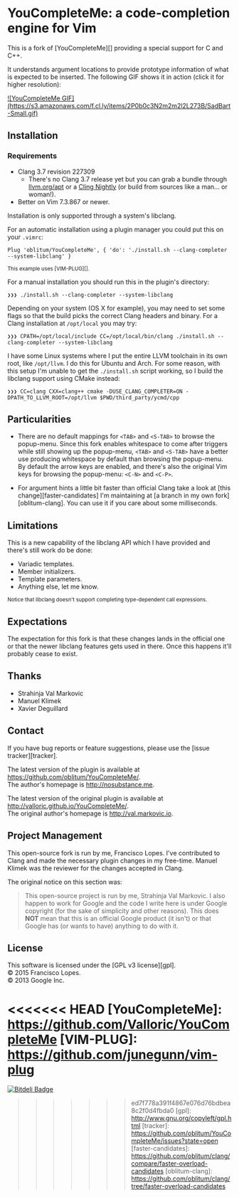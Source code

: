 YouCompleteMe: a code-completion engine for Vim
===============================================

This is a fork of [YouCompleteMe][] providing a special support for C and C++.

It understands argument locations to provide prototype information of what is
expected to be inserted. The following GIF shows it in action (click it for
higher resolution):

<a href="https://s3.amazonaws.com/f.cl.ly/items/1e2F0A123h331c1G0L0R/SadBart.gif">
  ![YouCompleteMe GIF](https://s3.amazonaws.com/f.cl.ly/items/2P0b0c3N2m2m2l2L273B/SadBart-Small.gif)
</a>

Installation
------------

### Requirements

- Clang 3.7 revision 227309
  - There's no Clang 3.7 release yet but you can grab a bundle through [llvm.org/apt](http://llvm.org/apt)
    or a [Cling Nightly](https://ecsft.cern.ch/dist/ec/dist/cling/current/) (or
    build from sources like a man... or woman!).
- Better on Vim 7.3.867 or newer.

Installation is only supported through a system's libclang.

For an automatic installation using a plugin manager you could put this on your
`.vimrc`:

```vim
Plug 'oblitum/YouCompleteMe', { 'do': './install.sh --clang-completer --system-libclang' }
```
<sub> This example uses [VIM-PLUG][]. </sub>

For a manual installation you should run this in the plugin's directory:

```
❯❯❯ ./install.sh --clang-completer --system-libclang
```

Depending on your system (OS X for example), you may need to set some flags so
that the build picks the correct Clang headers and binary. For a Clang
installation at `/opt/local` you may try:

```
❯❯❯ CPATH=/opt/local/include CC=/opt/local/bin/clang ./install.sh --clang-completer --system-libclang
```

I have some Linux systems where I put the entire LLVM toolchain in its own root,
like `/opt/llvm`. I do this for Ubuntu and Arch. For some reason, with this
setup I'm unable to get the `./install.sh` script working, so I build the
libclang support using CMake instead:

```
❯❯❯ CC=clang CXX=clang++ cmake -DUSE_CLANG_COMPLETER=ON -DPATH_TO_LLVM_ROOT=/opt/llvm $PWD/third_party/ycmd/cpp
```

Particularities
---------------

- There are no default mappings for `<TAB>` and `<S-TAB>` to browse the
popup-menu. Since this fork enables whitespace to come after triggers while
still showing up the popup-menu, `<TAB>` and `<S-TAB>` have a better use
producing whitespace by default than browsing the popup-menu. By default
the arrow keys are enabled, and there's also the original Vim keys for browsing
the popup-menu: `<C-N>` and `<C-P>`.

- For argument hints a little bit faster than official Clang take a look at
  [this change][faster-candidates] I'm maintaining at
  [a branch in my own fork][oblitum-clang]. You can use it if you care about
  some milliseconds.

Limitations
-----------

This is a new capability of the libclang API which I have provided and there's
still work do be done:

- Variadic templates.
- Member initializers.
- Template parameters.
- Anything else, let me know.

<sub> Notice that libclang doesn't support completing type-dependent call
expressions. </sub>

Expectations
------------

The expectation for this fork is that these changes lands in the official one or
that the newer libclang features gets used in there.
Once this happens it'll probably cease to exist.

Thanks
------

- Strahinja Val Markovic
- Manuel Klimek
- Xavier Deguillard

Contact
-------

If you have bug reports or feature suggestions, please use the [issue
tracker][tracker].

The latest version of the plugin is available at
<https://github.com/oblitum/YouCompleteMe/>.  
The author's homepage is <http://nosubstance.me>.

The latest version of the original plugin is available at
<http://valloric.github.io/YouCompleteMe/>.  
The original author's homepage is <http://val.markovic.io>.  

Project Management
------------------

This open-source fork is run by me, Francisco Lopes. I've contributed to Clang
and made the necessary plugin changes in my free-time. Manuel Klimek was the
reviewer for the changes accepted in Clang.

The original notice on this section was:

> This open-source project is run by me, Strahinja Val Markovic. I also happen
> to work for Google and the code I write here is under Google copyright (for
> the sake of simplicity and other reasons). This does **NOT** mean that this is
> an official Google product (it isn't) or that Google has (or wants to have)
> anything to do with it.

License
-------

This software is licensed under the [GPL v3 license][gpl].  
© 2015 Francisco Lopes.  
© 2013 Google Inc.

<<<<<<< HEAD
[YouCompleteMe]: https://github.com/Valloric/YouCompleteMe
[VIM-PLUG]: https://github.com/junegunn/vim-plug
=======
[![Bitdeli Badge](https://d2weczhvl823v0.cloudfront.net/Valloric/youcompleteme/trend.png)](https://bitdeli.com/free "Bitdeli Badge")

[Clang]: http://clang.llvm.org/
[vundle]: https://github.com/gmarik/vundle#about
[pathogen]: https://github.com/tpope/vim-pathogen#pathogenvim
[clang-download]: http://llvm.org/releases/download.html
[brew]: http://mxcl.github.com/homebrew/
[cmake-download]: http://www.cmake.org/cmake/resources/software.html
[macvim]: https://github.com/macvim-dev/macvim/releases
[vimrc]: http://vimhelp.appspot.com/starting.txt.html#vimrc
>>>>>>> ed7f778a391f4867e076d76bdbea8c2f0d4fbda0
[gpl]: http://www.gnu.org/copyleft/gpl.html
[tracker]: https://github.com/oblitum/YouCompleteMe/issues?state=open
[faster-candidates]: https://github.com/oblitum/clang/compare/faster-overload-candidates
[oblitum-clang]: https://github.com/oblitum/clang/tree/faster-overload-candidates
